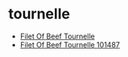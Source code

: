# tournelle

 * [Filet Of Beef Tournelle](../../index/f/filet-of-beef-tournelle-101487.json)
 * [Filet Of Beef Tournelle 101487](../../index/f/filet-of-beef-tournelle-101487.json)
